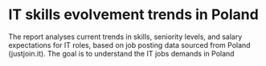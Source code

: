 # IT skills evolvement trends in Poland

The report analyses current trends in skills, seniority levels, and salary expectations for IT roles, based on job posting data sourced from Poland (justjoin.it). The goal is to understand the IT jobs demands in Poland
